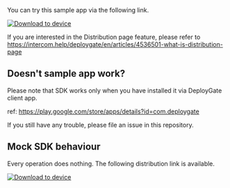 You can try this sample app via the following link.

[<img src="https://dply.me/ogqtcx/button/small" alt="Download to device">](https://dply.me/ogqtcx#install)

If you are interested in the Distribution page feature, please refer to https://intercom.help/deploygate/en/articles/4536501-what-is-distribution-page

## Doesn't sample app work?

Please note that SDK works only when you have installed it via DeployGate client app.

ref: https://play.google.com/store/apps/details?id=com.deploygate

If you still have any trouble, please file an issue in this repository.

## Mock SDK behaviour

Every operation does nothing. The following distribution link is available.

[<img src="https://dply.me/rjikwm/button/small" alt="Download to device">](https://dply.me/rjikwm#install)